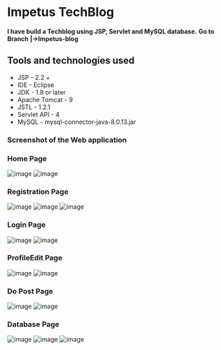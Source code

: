 # Impetus TechBlog
**I have build a Techblog using JSP, Servlet and MySQL database.**
**Go to Branch** **|->Impetus-blog**
      

## Tools and technologies used
* JSP - 2.2 +
* IDE - Eclipse 
* JDK - 1.8 or later
* Apache Tomcat - 9
* JSTL - 1.2.1
* Servlet API - 4
* MySQL - mysql-connector-java-8.0.13.jar

### **Screenshot of the Web application**
### **Home Page**
![image](https://github.com/hardik28/Blog-repo/blob/Impetus-BLog/Impetus/crop%20images/AHome1.png)
![image](https://github.com/hardik28/Blog-repo/blob/Impetus-BLog/Impetus/crop%20images/AHome2.png)
### **Registration Page**
![image](https://github.com/hardik28/Blog-repo/blob/Impetus-BLog/Impetus/crop%20images/BRegName1.png)
![image](https://github.com/hardik28/Blog-repo/blob/Impetus-BLog/Impetus/crop%20images/BRegName2.png)
![image](https://github.com/hardik28/Blog-repo/blob/Impetus-BLog/Impetus/crop%20images/BRegNameSuccess.png)
### **Login Page**
![image](https://github.com/hardik28/Blog-repo/blob/Impetus-BLog/Impetus/crop%20images/CLogin1.png)
![image](https://github.com/hardik28/Blog-repo/blob/Impetus-BLog/Impetus/crop%20images/CLogin2.png)
### **ProfileEdit Page**
![image](https://github.com/hardik28/Blog-repo/blob/Impetus-BLog/Impetus/crop%20images/EProfileEdit1.png)
![image](https://github.com/hardik28/Blog-repo/blob/Impetus-BLog/Impetus/crop%20images/EProfileEdit2.png)
###  **Do Post Page**
![image](https://github.com/hardik28/Blog-repo/blob/Impetus-BLog/Impetus/crop%20images/FPost1.png)
![image](https://github.com/hardik28/Blog-repo/blob/Impetus-BLog/Impetus/crop%20images/FPost2.png)
### **Database Page**

![image](https://github.com/hardik28/Blog-repo/blob/Impetus-BLog/Impetus/crop%20images/GDatabasePostDetails.png)
![image](https://github.com/hardik28/Blog-repo/blob/Impetus-BLog/Impetus/crop%20images/GDatabaseUser.png)
![image](https://github.com/hardik28/Blog-repo/blob/Impetus-BLog/Impetus/crop%20images/GDatabaseUserCategory.png)
      








